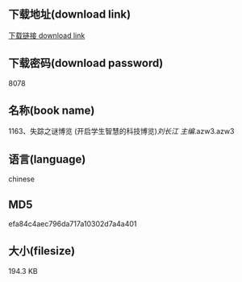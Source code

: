 ## 下载地址(download link)
[下载链接 download link](https://voluble-croquembouche-d321dc.netlify.app/?s=1163%E3%80%81%E5%A4%B1%E8%B8%AA%E4%B9%8B%E8%B0%9C%E5%8D%9A%E8%A7%88+%28%E5%BC%80%E5%90%AF%E5%AD%A6%E7%94%9F%E6%99%BA%E6%85%A7%E7%9A%84%E7%A7%91%E6%8A%80%E5%8D%9A%E8%A7%88%29_%E5%88%98%E9%95%BF%E6%B1%9F+%E4%B8%BB%E7%BC%96_.azw3)

## 下载密码(download password)
8078

## 名称(book name)
1163、失踪之谜博览 (开启学生智慧的科技博览)_刘长江 主编_.azw3.azw3

## 语言(language)
chinese

## MD5
efa84c4aec796da717a10302d7a4a401

## 大小(filesize)
194.3 KB
